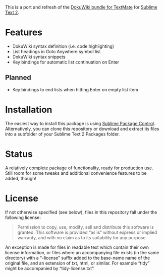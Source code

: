 This is a port and refresh of the [DokuWiki bundle for TextMate](https://github.com/textmate/dokuwiki.tmbundle) for [Sublime Text 2](http://www.sublimetext.com/).

# Features

  * DokuWiki syntax definition (i.e. code highlighting)
  * List headings in Goto Anywhere symbol list
  * DokuWiki syntax snippets
  * Key bindings for automatic list continuation on Enter

## Planned

  * Key bindings to end lists when hitting Enter on empty list item

# Installation

The easiest way to install this package is using [Sublime Package Control](http://wbond.net/sublime_packages/package_control). Alternatively, you can clone this repository or download and extract its files into a subfolder of your Sublime Text 2 Packages folder.

# Status

A relatively complete package of functionality, ready for production use. Still room for some tweaks and additional convenience features to be added, though!

# License

If not otherwise specified (see below), files in this repository fall under the following license:

> Permission to copy, use, modify, sell and distribute this
> software is granted. This software is provided “as is” without
> express or implied warranty, and with no claim as to its
> suitability for any purpose.

An exception is made for files in readable text which contain their own license information, or files where an accompanying file exists (in the same directory) with a “-license” suffix added to the base-name name of the original file, and an extension of txt, html, or similar. For example “tidy” might be accompanied by “tidy-license.txt”.
